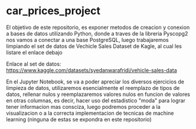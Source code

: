 # car_prices_project
El objetivo de este repositorio, es exponer metodos de creacion y conexion a bases de datos utilizando Python, donde a traves de la libreria Pyscopg2 nos vamos a conectar a una base PostgreSQL, luego trabajaremos limpiando el set de datos de Vechicle Sales Dataset de Kagle, al cual les listare el enlace debajo

Enlace al set de datos: https://www.kaggle.com/datasets/syedanwarafridi/vehicle-sales-data

En el Jupyter Notebook, se va a poder apreciar los diversos ejercicios de limpieza de datos, utilizaremos esencialmente el reemplazo de tipos de datos, rellenar nulos y reemplazaremos valores nulos en funcion de valores en otras columnas, es decir, hacer uso del estadistico "moda" para lograr tener informacion mas consciza, luego podremos proceder a la visualizacion o a la correcta implementacion de tecnicas de machine learning (ninguna de estas se expondra en este repositorio)

